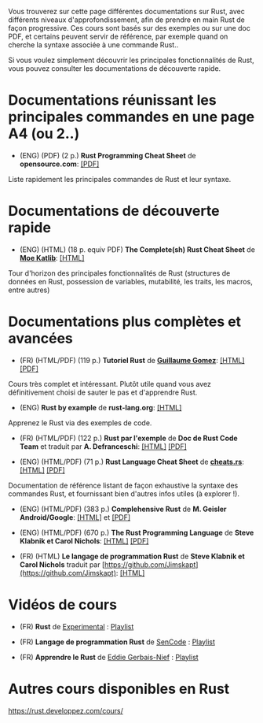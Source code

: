 
Vous trouverez sur cette page différentes documentations sur Rust, avec différents niveaux d'approfondissement, afin de prendre en main Rust de façon progressive. Ces cours sont basés sur des exemples ou sur une doc PDF, et certains peuvent servir de référence, par exemple quand on cherche la syntaxe associée à une commande Rust..

Si vous voulez simplement découvrir les principales fonctionnalités de Rust, vous pouvez consulter les documentations de découverte rapide.

# Documentations réunissant les principales commandes en une page A4 (ou 2..)

* (ENG) (PDF) (2 p.) **Rust Programming Cheat Sheet** de **opensource.com**: [[PDF]](https://opensource.com/sites/default/files/gated-content/osdc_cheatsheet-rust-2021.11.11.pdf)

Liste rapidement les principales commandes de Rust et leur syntaxe.

# Documentations de découverte rapide

- (ENG) (HTML) (18 p. equiv PDF) **The Complete(sh) Rust Cheat Sheet** de **[Moe Katlib](https://dev.to/moekatib)**: [[HTML]](https://dev.to/moekatib/the-completesh-rust-cheat-sheet-4fnn)

Tour d'horizon des principales fonctionnalités de Rust (structures de données en Rust, possession de variables, mutabilité, les traits, les macros, entre autres)

# Documentations plus complètes et avancées

- (FR) (HTML/PDF) (119 p.) **Tutoriel Rust** de **[Guillaume Gomez](https://blog.guillaume-gomez.fr)**: [[HTML]](https://blog.guillaume-gomez.fr/Rust) [[PDF]](https://blog.guillaume-gomez.fr/Rust/tuto.pdf)

Cours très complet et intéressant. Plutôt utile quand vous avez définitivement choisi de sauter le pas et d'apprendre Rust.

- (ENG) **Rust by example** de **rust-lang.org**: [[HTML]](https://doc.rust-lang.org/stable/rust-by-example/)

Apprenez le Rust via des exemples de code.

- (FR) (HTML/PDF) (122 p.) **Rust par l'exemple** de **Doc de Rust Code Team** et traduit par **A. Defranceschi**: [[HTML]](https://rust.developpez.com/tutoriels/rust-par-l-exemple/) [[PDF]](https://rust.developpez.com/tutoriels/rust-par-l-exemple/rust-par-l-exemple.pdf)

- (ENG) (HTML/PDF) (71 p.) **Rust Language Cheat Sheet** de **[cheats.rs](https://cheats.rs)**: [[HTML]](https://cheats.rs) [[PDF]](https://cheats.rs/dl/rust_cheat_sheet_a4.pdf)

Documentation de référence listant de façon exhaustive la syntaxe des commandes Rust, et fournissant bien d'autres infos utiles (à explorer !).

- (ENG) (HTML/PDF) (383 p.) **Complehensive Rust** de **M. Geisler** **Android/Google**: [[HTML]](https://google.github.io/comprehensive-rust/) et [[PDF]](https://google.github.io/comprehensive-rust/comprehensive-rust.pdf)

- (ENG) (HTML/PDF) (670 p.) **The Rust Programming Language** de **Steve Klabnik et Carol Nichols**: [[HTML]](https://doc.rust-lang.org/book) [[PDF]](https://www.scs.stanford.edu/~zyedidia/docs/rust/rust_book.pdf)

- (FR) (HTML) **Le langage de programmation Rust** de **Steve Klabnik et Carol Nichols** traduit par [https://github.com/Jimskapt](https://github.com/Jimskapt): [[HTML]](https://jimskapt.github.io/rust-book-fr)

# Vidéos de cours

- (FR) **Rust** de [Experimental](https://www.youtube.com/@experimental42) : [Playlist](https://www.youtube.com/playlist?list=PL6rOVBBpLLxxH8KHRm5U7lTS3gfANlD0q)

- (FR) **Langage de programmation Rust** de [SenCode](https://www.youtube.com/@sencode) : [Playlist](https://www.youtube.com/playlist?list=PLwJ7j6xF_V1nu0Boj8yk_GzItJWW6P2aA)

- (FR) **Apprendre le Rust** de [Eddie Gerbais-Nief](https://www.youtube.com/@eddiegerbais-nief4385) : [Playlist](https://www.youtube.com/watch?v=mZasv3__A9k&list=PLIl-VSXL9zQmBWcMON0m-51l2fua_F557)

# Autres cours disponibles en Rust

https://rust.developpez.com/cours/

